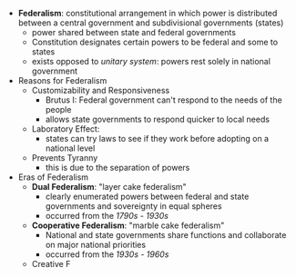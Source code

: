 - **Federalism**: constitutional arrangement in which power is distributed between a central government and subdivisional governments (states) 
	- power shared between state and federal governments
	- Constitution designates certain powers to be federal and some to states
	- exists opposed to *unitary system*: powers rest solely in national government
- Reasons for Federalism
	- Customizability and Responsiveness
		- Brutus I: Federal government can't respond to the needs of the people
		- allows state governments to respond quicker to local needs
	- Laboratory Effect:
		- states can try laws to see if they work before adopting on a national level
	- Prevents Tyranny
		- this is due to the separation of powers
- Eras of Federalism
	- **Dual Federalism**: "layer cake federalism"
		- clearly enumerated powers between federal and state governments and sovereignty in equal spheres
		- occurred from the *1790s - 1930s*
	-  **Cooperative Federalism**: "marble cake federalism"
		- National and state governments share functions and collaborate on major national priorities
		- occurred from the *1930s - 1960s*
	- Creative F